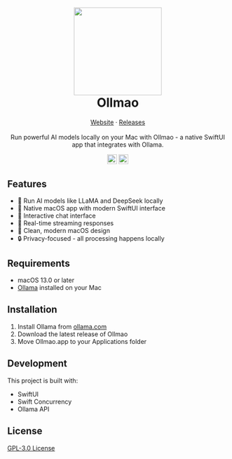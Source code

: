 <h1 align="center">
  <img src="https://ollmao.com/ollmao_icon.svg" width = "200" height = "200">
  <br />
  Ollmao
</h1>

<p align="center">
  <a href="https://www.ollmao.com">Website</a>
  ·
  <a href="https://github.com/LinkScapeOfficial/Ollmao/releases">Releases</a>
  <br />
  <br />
  Run powerful AI models locally on your Mac with Ollmao - a native SwiftUI app that integrates with Ollama.
</p>

<p align="center">
<img alt="Downloads" src="https://img.shields.io/github/downloads/LinkScapeOfficial/Ollmao/total?label=Downloads" height=22.5>
<img alt="License" src="https://img.shields.io/github/license/LinkScapeOfficial/Ollmao?label=License" height=22.5>
</p>

## Features

- 🤖 Run AI models like LLaMA and DeepSeek locally
- 🚀 Native macOS app with modern SwiftUI interface
- 💬 Interactive chat interface
- 🔄 Real-time streaming responses
- 🎨 Clean, modern macOS design
- 🔒 Privacy-focused - all processing happens locally

## Requirements

- macOS 13.0 or later
- [Ollama](https://ollama.com) installed on your Mac

## Installation

1. Install Ollama from [ollama.com](https://ollama.com)
2. Download the latest release of Ollmao
3. Move Ollmao.app to your Applications folder

## Development

This project is built with:
- SwiftUI
- Swift Concurrency
- Ollama API

## License

[GPL-3.0 License](LICENSE)

